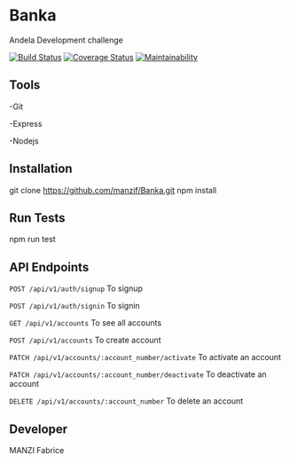 # Banka
Andela Development challenge

[![Build Status](https://travis-ci.org/manzif/Banka.svg?branch=develop)](https://travis-ci.org/manzif/Banka) [![Coverage Status](https://coveralls.io/repos/github/manzif/Banka/badge.svg?branch=develop)](https://coveralls.io/github/manzif/Banka?branch=develop) [![Maintainability](https://api.codeclimate.com/v1/badges/ac136a7dbfdd7bce1962/maintainability)](https://codeclimate.com/github/manzif/banka/maintainability)

## Tools
-Git 

-Express

-Nodejs

## Installation
git clone https://github.com/manzif/Banka.git
npm install
## Run Tests
npm run test
## API Endpoints

`POST /api/v1/auth/signup` To signup

`POST /api/v1/auth/signin` To signin

`GET /api/v1/accounts` To see all accounts

`POST /api/v1/accounts` To create account

`PATCH /api/v1/accounts/:account_number/activate` To activate an account


`PATCH /api/v1/accounts/:account_number/deactivate` To deactivate an account

`DELETE /api/v1/accounts/:account_number` To delete an account

## Developer
MANZI Fabrice